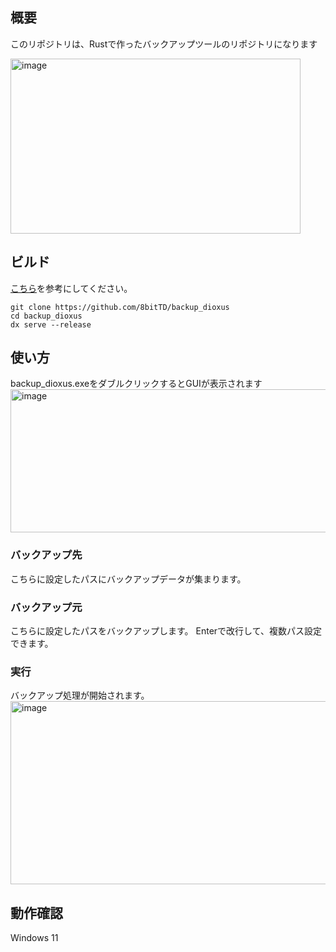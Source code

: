 ## 概要
このリポジトリは、Rustで作ったバックアップツールのリポジトリになります

<img width="464" height="280" alt="image" src="https://github.com/user-attachments/assets/1a5cf0d2-6174-4241-b7b3-9d7ec26be2fa" />

## ビルド
[こちら](https://dioxuslabs.com/learn/0.6/guide/tooling#setting-up-tooling)を参考にしてください。
```
git clone https://github.com/8bitTD/backup_dioxus
cd backup_dioxus
dx serve --release
```

## 使い方
backup_dioxus.exeをダブルクリックするとGUIが表示されます
<img width="568" height="229" alt="image" src="https://github.com/user-attachments/assets/881553a2-eba2-4957-b98b-91820092c97c" />

### バックアップ先
こちらに設定したパスにバックアップデータが集まります。

### バックアップ元
こちらに設定したパスをバックアップします。
Enterで改行して、複数パス設定できます。

### 実行
バックアップ処理が開始されます。<br>
<img width="608" height="293" alt="image" src="https://github.com/user-attachments/assets/4cd6b6fa-23f7-4959-a202-356863b6795e" />

## 動作確認
Windows 11
